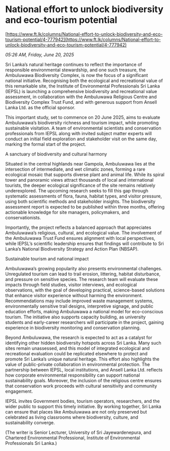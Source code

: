 # National effort to unlock biodiversity and eco-tourism potential

[https://www.ft.lk/columns/National-effort-to-unlock-biodiversity-and-eco-tourism-potential/4-777942](https://www.ft.lk/columns/National-effort-to-unlock-biodiversity-and-eco-tourism-potential/4-777942)

*05:26 AM, Friday, June 20, 2025*

Sri Lanka’s natural heritage continues to reflect the importance of responsible environmental stewardship, and one such treasure, the Ambuluwawa Biodiversity Complex, is now the focus of a significant national initiative. Recognising both the ecological and recreational value of this remarkable site, the Institute of Environmental Professionals Sri Lanka (IEPSL) is launching a comprehensive biodiversity and recreational value assessment, in collaboration with the Ambuluwawa Religious Centre and Biodiversity Complex Trust Fund, and with generous support from Ansell Lanka Ltd. as the official sponsor.

This important study, set to commence on 20 June 2025, aims to evaluate Ambuluwawa’s biodiversity richness and tourism impact, while promoting sustainable visitation. A team of environmental scientists and conservation professionals from IEPSL along with invited subject matter experts will conduct an initial field exploration and stakeholder visit on the same day, marking the formal start of the project.

A sanctuary of biodiversity and cultural harmony

Situated in the central highlands near Gampola, Ambuluwawa lies at the intersection of intermediate, and wet climatic zones, forming a rare ecological mosaic that supports diverse plant and animal life. While its spiral tower and panoramic views attract thousands of local and international tourists, the deeper ecological significance of the site remains relatively underexplored. The upcoming research seeks to fill this gap through systematic assessments of flora, fauna, habitat types, and visitor pressure, using both scientific methods and stakeholder insights. The biodiversity assessment report is expected to be published within three months, offering actionable knowledge for site managers, policymakers, and conservationists.

Importantly, the project reflects a balanced approach that appreciates Ambuluwawa’s religious, cultural, and ecological value. The involvement of the Ambuluwawa Trust Fund ensures alignment with local perspectives, while IEPSL’s scientific leadership ensures that findings will contribute to Sri Lanka’s National Biodiversity Strategy and Action Plan (NBSAP).

Sustainable tourism and national impact

Ambuluwawa’s growing popularity also presents environmental challenges. Unregulated tourism can lead to trail erosion, littering, habitat disturbance, and pressure on sensitive species. The research team will evaluate these impacts through field studies, visitor interviews, and ecological observations, with the goal of developing practical, science-based solutions that enhance visitor experience without harming the environment. Recommendations may include improved waste management systems, environmentally sensitive trail designs, interpretive signage, and public education efforts, making Ambuluwawa a national model for eco-conscious tourism. The initiative also supports capacity building, as university students and early-career researchers will participate in the project, gaining experience in biodiversity monitoring and conservation planning.

Beyond Ambuluwawa, the research is expected to act as a catalyst for identifying other hidden biodiversity hotspots across Sri Lanka. Many such sites remain unassessed, and this model of integrated ecological and recreational evaluation could be replicated elsewhere to protect and promote Sri Lanka’s unique natural heritage. This effort also highlights the value of public-private collaboration in environmental protection. The partnership between IEPSL, local institutions, and Ansell Lanka Ltd. reflects how corporate environmental responsibility can support national sustainability goals. Moreover, the inclusion of the religious centre ensures that conservation work proceeds with cultural sensitivity and community engagement.

IEPSL invites Government bodies, tourism operators, researchers, and the wider public to support this timely initiative. By working together, Sri Lanka can ensure that places like Ambuluwawa are not only preserved but celebrated as living classrooms where biodiversity, culture, and sustainability converge.

(The writer is Senior Lecturer, University of Sri Jayewardenepura, and Chartered Environmental Professional, Institute of Environmental Professionals Sri Lanka.)

